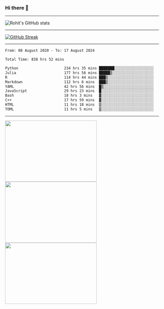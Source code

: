 ### Hi there 👋

<hr/>

![Rohit's GitHub stats](https://github-readme-stats.vercel.app/api?username=RohitRathore1&show_icons=true&theme=transparent)

<hr/>

[![GitHub Streak](http://github-readme-streak-stats.herokuapp.com?user=RohitRathore1&theme=dark&mode=weekly)](https://git.io/streak-stats)

<hr/>

<!--START_SECTION:waka-->

```txt
From: 08 August 2020 - To: 17 August 2024

Total Time: 838 hrs 52 mins

Python                     234 hrs 35 mins ███████░░░░░░░░░░░░░░░░░░   27.97 %
Julia                      177 hrs 56 mins █████▒░░░░░░░░░░░░░░░░░░░   21.21 %
R                          114 hrs 44 mins ███▒░░░░░░░░░░░░░░░░░░░░░   13.68 %
Markdown                   112 hrs 6 mins  ███▒░░░░░░░░░░░░░░░░░░░░░   13.36 %
YAML                       42 hrs 56 mins  █▒░░░░░░░░░░░░░░░░░░░░░░░   05.12 %
JavaScript                 29 hrs 23 mins  █░░░░░░░░░░░░░░░░░░░░░░░░   03.50 %
Bash                       18 hrs 3 mins   ▓░░░░░░░░░░░░░░░░░░░░░░░░   02.15 %
C++                        17 hrs 59 mins  ▓░░░░░░░░░░░░░░░░░░░░░░░░   02.14 %
HTML                       11 hrs 18 mins  ▒░░░░░░░░░░░░░░░░░░░░░░░░   01.35 %
TOML                       11 hrs 5 mins   ▒░░░░░░░░░░░░░░░░░░░░░░░░   01.32 %
```

<!--END_SECTION:waka-->

<hr/>

<p>
  <img src="https://wakatime.com/share/@TeAmp0is0N/0205e68a-e5ed-48bf-b870-3c94c1fa77d3.svg" width="300" height="200">
  <img src="https://wakatime.com/share/@TeAmp0is0N/3935ee43-08a3-493e-8b95-60c1f9204b15.svg" width="300" height="200">
  <img src="https://wakatime.com/share/@TeAmp0is0N/8717aacc-7340-44e0-abb1-987dc9823fcd.svg" width="300" height="200">
</p>




